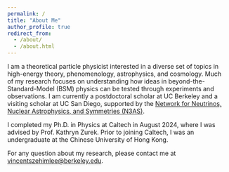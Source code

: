 ```yaml
---
permalink: /
title: "About Me"
author_profile: true
redirect_from: 
  - /about/
  - /about.html
---
```


I am a theoretical particle physicist interested in a diverse set of topics in high-energy theory, phenomenology, astrophysics, and cosmology. Much of my research focuses on understanding how ideas in beyond-the-Standard-Model (BSM) physics can be tested through experiments and observations. I am currently a postdoctoral scholar at UC Berkeley and a visiting scholar at UC San Diego, supported by the [Network for Neutrinos, Nuclear Astrophysics, and Symmetries (N3AS)](https://n3as.berkeley.edu/).

I completed my Ph.D. in Physics at Caltech in August 2024, where I was advised by Prof. Kathryn Zurek. Prior to joining Caltech, I was an undergraduate at the Chinese University of Hong Kong.

For any question about my research, please contact me at [vincentszehimlee@berkeley.edu](mailto:vincentszehimlee@berkeley.edu).

